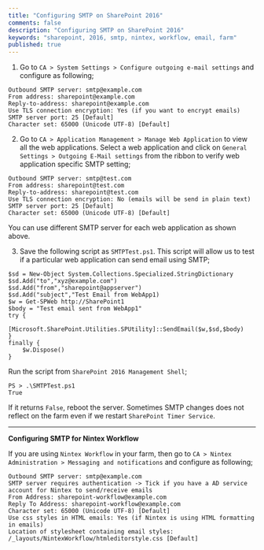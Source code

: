 ```yaml
---
title: "Configuring SMTP on SharePoint 2016"
comments: false
description: "Configuring SMTP on SharePoint 2016"
keywords: "sharepoint, 2016, smtp, nintex, workflow, email, farm"
published: true
---
```

1. Go to `CA > System Settings > Configure outgoing e-mail settings` and configure as following;  
```
Outbound SMTP server: smtp@example.com
From address: sharepoint@example.com
Reply-to-address: sharepoint@example.com
Use TLS connection encryption: Yes (if you want to encrypt emails)
SMTP server port: 25 [Default]
Character set: 65000 (Unicode UTF-8) [Default]
```

2. Go to `CA > Application Management > Manage Web Application` to view all the web applications. Select a web application and click on `General Settings > Outgoing E-Mail settings` from the ribbon to verify web application specific SMTP setting;  
```
Outbound SMTP server: smtp@test.com
From address: sharepoint@test.com
Reply-to-address: sharepoint@test.com
Use TLS connection encryption: No (emails will be send in plain text)
SMTP server port: 25 [Default]
Character set: 65000 (Unicode UTF-8) [Default]
```
You can use different SMTP server for each web application as shown above.

3. Save the following script as `SMTPTest.ps1`. This script will allow us to test if a particular web application can send email using SMTP;  
```
$sd = New-Object System.Collections.Specialized.StringDictionary
$sd.Add("to","xyz@example.com")
$sd.Add("from","sharepoint@appserver")
$sd.Add("subject","Test Email from WebApp1)
$w = Get-SPWeb http://SharePoint1
$body = "Test email sent from WebApp1"
try {
    [Microsoft.SharePoint.Utilities.SPUtility]::SendEmail($w,$sd,$body)
}
finally {
    $w.Dispose()
}
```  
Run the script from `SharePoint 2016 Management Shell`;
```
PS > .\SMTPTest.ps1
True
```
If it returns `False`, reboot the server. Sometimes SMTP changes does not reflect on the farm even if we restart `SharePoint Timer Service`.

___

**Configuring SMTP for Nintex Workflow**  

If you are using `Nintex Workflow` in your farm, then go to `CA > Nintex Administration > Messaging and notifications` and configure as following;
```
Outbound SMTP server: smtp@example.com
SMTP server requires authentication -> Tick if you have a AD service account for Nintex to send/receive emails
From Address: sharepoint-workflow@example.com
Reply To Address: sharepoint-workflow@example.com
Character set: 65000 (Unicode UTF-8) [Default]
Use css styles in HTML emails: Yes (if Nintex is using HTML formatting in emails)
Location of stylesheet containing email styles: /_layouts/NintexWorkflow/htmleditorstyle.css [Default]
```
